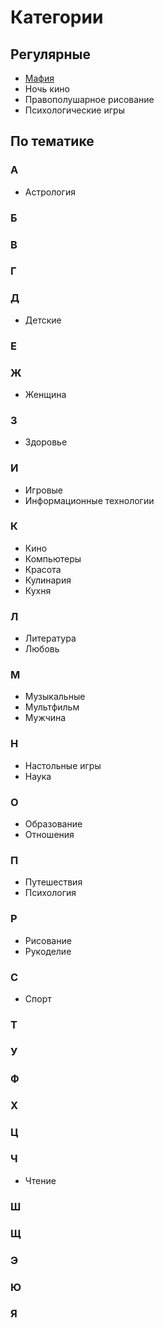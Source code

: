 # Категории

## Регулярные

* [Мафия](mafiya.html)
* Ночь кино
* Правополушарное рисование
* Психологические игры


## По тематике

### А

* Астрология

### Б



### В



### Г



### Д

* Детские

### Е



### Ж

* Женщина

### З

* Здоровье

### И

* Игровые
* Информационные технологии

### К

* Кино
* Компьютеры
* Красота
* Кулинария
* Кухня

### Л

* Литература
* Любовь

### М

* Музыкальные
* Мультфильм
* Мужчина

### Н

* Настольные игры
* Наука

### О

* Образование
* Отношения

### П

* Путешествия
* Психология

### Р

* Рисование
* Рукоделие

### С

* Спорт

### Т



### У



### Ф



### Х



### Ц



### Ч

* Чтение

### Ш



### Щ



### Э



### Ю



### Я

